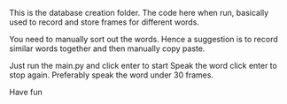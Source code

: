 This is the database creation folder.
The code here when run, basically used to record and store frames for different words.

You need to manually sort out the words. Hence a suggestion is to record similar words together and then manually copy paste.

Just run the main.py and click enter to start
Speak the word
click enter to stop again.
Preferably speak the word under 30 frames.

Have fun
